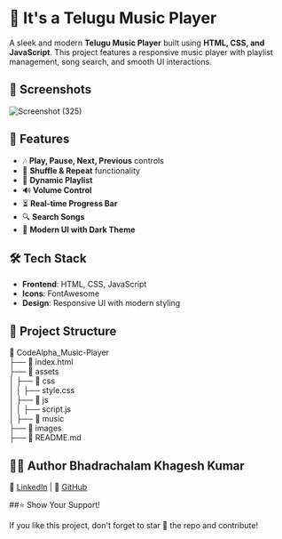 # 🎵 It's a Telugu Music Player

A sleek and modern **Telugu Music Player** built using **HTML, CSS, and JavaScript**. This project features a responsive music player with playlist management, song search, and smooth UI interactions.

## 📸 Screenshots

![Screenshot (325)](https://github.com/user-attachments/assets/6949e85d-a46e-4a9f-995d-354bef16f3b0)

## 🚀 Features

- 🎶 **Play, Pause, Next, Previous** controls
- 🔀 **Shuffle & Repeat** functionality
- 📜 **Dynamic Playlist**
- 🔊 **Volume Control**
- ⏳ **Real-time Progress Bar**
- 🔍 **Search Songs**
- 🎨 **Modern UI with Dark Theme**


## 🛠️ Tech Stack

- **Frontend**: HTML, CSS, JavaScript
- **Icons**: FontAwesome
- **Design**: Responsive UI with modern styling

## 📂 Project Structure

📂 CodeAlpha_Music-Player  
├── 📜 index.html             
├── 📂 assets                  
 │   ├── 📂 css                
 │    │   ├── style.css         
 │   ├── 📂 js                  
 │    │   ├── script.js          
 │   ├── 📂 music               
 ├── 📂 images                  
├── 📜 README.md              


## 👨‍💻 Author Bhadrachalam Khagesh Kumar

🔗 [LinkedIn](https://www.linkedin.com/in/b-khagesh-kumar/) | 🐙 [GitHub](https://github.com/khagesh-kumar)

##⭐ Show Your Support!

If you like this project, don't forget to star 🌟 the repo and contribute!
